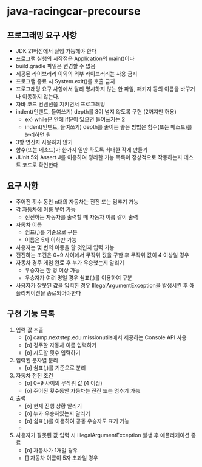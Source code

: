# java-racingcar-precourse

## 프로그래밍 요구 사항

* JDK 21버전에서 실행 가능해야 한다
* 프로그램 실행의 시작점은 Application의 main()이다
* build.gradle 파일은 변경할 수 없음
* 제공된 라이브러리 이외의 외부 라이브러리는 사용 금지
* 프로그램 종료 시 System.exit()를 호출 금지
* 프로그래밍 요구 사항에서 달리 명시하지 않는 한 파일, 패키지 등의 이름을 바꾸거나 이동하지 않는다.
* 자바 코드 컨벤션을 지키면서 프로그래밍
* indent(인덴트, 들여쓰기) depth를 3이 넘지 않도록 구현 (2까지만 허용)
    - ex) while문 안에 if문이 있으면 들여쓰기는 2
    - indent(인덴트, 들여쓰기) depth를 줄이는 좋은 방법은 함수(또는 메소드)를 분리하면 됨
* 3항 연산자 사용하지 않기
* 함수(또는 메소드)가 한가지 일만 하도록 최대한 작게 만들기
* JUnit 5와 Assert J를 이용하여 정리한 기능 목록이 정상적으로 작동하는지 테스트 코드로 확인한다

## 요구 사항

* 주어진 횟수 동안 n대의 자동차는 전진 또는 멈추기 가능
* 각 자동차에 이름 부여 가능
    - 전진하는 자동차를 출력할 때 자동차 이름 같이 출력
* 자동차 이름
    - 쉼표(,)를 기준으로 구분
    - 이름은 5자 이하만 가능
* 사용자는 몇 번의 이동을 할 것인지 입력 가능
* 전진하는 조건은 0~9 사이에서 무작위 값을 구한 후 무작위 값이 4 이상일 경우
* 자동차 경주 게임 완료 후 누가 우승했는지 알리기
    - 우승자는 한 명 이상 가능
    - 우승자가 여려 명일 경우 쉼표(,)를 이용하여 구분
* 사용자가 잘못된 값을 입력한 경우 IllegalArgumentException을 발생시킨 후 애플리케이션을 종료되어야한다

## 구현 기능 목록

1. 입력 값 추출
    - [o] camp.nextstep.edu.missionutils에서 제공하는 Console API 사용
    - [o] 경주할 자동차 이름 입력하기
    - [o] 시도할 횟수 입력하기
2. 입력된 문자열 분리
    - [o] 쉼표(,)를 기준으로 분리
3. 자동차 전진 조건
    - [o] 0~9 사이의 무작위 값 (4 이상)
    - [o] 주어진 횟수동안 자동차는 전진 또는 멈추기 가능
4. 출력
    - [o] 현재 진행 상황 알리기
    - [o] 누가 우승하였는지 알리기
    - [o] 쉼표(,)를 이용하여 공동 우승자도 표기 가능
    -
5. 사용자가 잘못된 값 입력 시 IllegalArgumentException 발생 후 애플리케이션 종료
    - [o] 자동차가 1개일 경우
    - [] 자동차 이름이 5자 초과일 경우